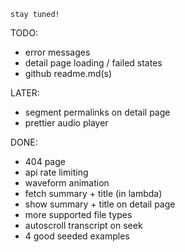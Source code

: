 `stay tuned!`

TODO:

- error messages
- detail page loading / failed states
- github readme.md(s)

LATER:

- segment permalinks on detail page
- prettier audio player

DONE:

- 404 page
- api rate limiting
- waveform animation
- fetch summary + title (in lambda)
- show summary + title on detail page
- more supported file types
- autoscroll transcript on seek
- 4 good seeded examples
